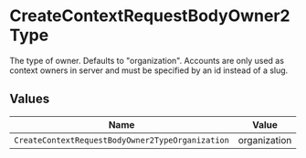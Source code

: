 # CreateContextRequestBodyOwner2Type

The type of owner. Defaults to "organization". Accounts are only used as context owners in server and must be specified by an id instead of a slug.


## Values

| Name                                             | Value                                            |
| ------------------------------------------------ | ------------------------------------------------ |
| `CreateContextRequestBodyOwner2TypeOrganization` | organization                                     |